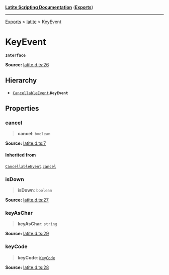 [**Latite Scripting Documentation**](../../README.md) ([**Exports**](../../exports.md))

---

[Exports](../../exports.md) > [latite](../index.md) > KeyEvent

# KeyEvent

**`Interface`**

**Source:** [latite.d.ts:26](https://github.com/LatiteScripting/latitescripting.github.io/blob/5646e2d/definitions/latite.d.ts#L26)

## Hierarchy

- [`CancellableEvent`](interface.CancellableEvent.md).**`KeyEvent`**

## Properties

### cancel

> **cancel**: `boolean`

**Source:** [latite.d.ts:7](https://github.com/LatiteScripting/latitescripting.github.io/blob/5646e2d/definitions/latite.d.ts#L7)

#### Inherited from

[`CancellableEvent`](interface.CancellableEvent.md).[`cancel`](interface.CancellableEvent.md#cancel)

### isDown

> **isDown**: `boolean`

**Source:** [latite.d.ts:27](https://github.com/LatiteScripting/latitescripting.github.io/blob/5646e2d/definitions/latite.d.ts#L27)

### keyAsChar

> **keyAsChar**: `string`

**Source:** [latite.d.ts:29](https://github.com/LatiteScripting/latitescripting.github.io/blob/5646e2d/definitions/latite.d.ts#L29)

### keyCode

> **keyCode**: [`KeyCode`](../../module.key/enumerations/enumeration.KeyCode.md)

**Source:** [latite.d.ts:28](https://github.com/LatiteScripting/latitescripting.github.io/blob/5646e2d/definitions/latite.d.ts#L28)
